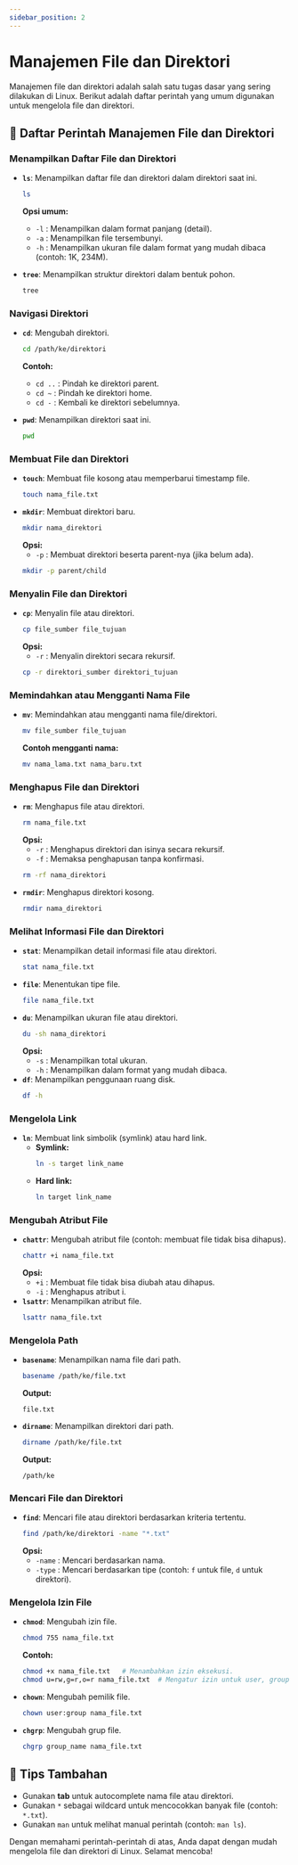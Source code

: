 ```yaml
---
sidebar_position: 2
---
```


# Manajemen File dan Direktori

Manajemen file dan direktori adalah salah satu tugas dasar yang sering dilakukan di Linux. Berikut adalah daftar perintah yang umum digunakan untuk mengelola file dan direktori.

## 📂 Daftar Perintah Manajemen File dan Direktori

### **Menampilkan Daftar File dan Direktori**
- **`ls`**: Menampilkan daftar file dan direktori dalam direktori saat ini.
  ```bash
  ls
  ```
  **Opsi umum:**
  - `-l` : Menampilkan dalam format panjang (detail).
  - `-a` : Menampilkan file tersembunyi.
  - `-h` : Menampilkan ukuran file dalam format yang mudah dibaca (contoh: 1K, 234M).
  
- **`tree`**: Menampilkan struktur direktori dalam bentuk pohon.
  ```bash
  tree
  ```

### **Navigasi Direktori**
- **`cd`**: Mengubah direktori.
  ```bash
  cd /path/ke/direktori
  ```
  **Contoh:**
  - `cd ..` : Pindah ke direktori parent.
  - `cd ~` : Pindah ke direktori home.
  - `cd -` : Kembali ke direktori sebelumnya.

- **`pwd`**: Menampilkan direktori saat ini.
  ```bash
  pwd
  ```

### **Membuat File dan Direktori**
- **`touch`**: Membuat file kosong atau memperbarui timestamp file.
  ```bash
  touch nama_file.txt
  ```
- **`mkdir`**: Membuat direktori baru.
  ```bash
  mkdir nama_direktori
  ```
  **Opsi:**
  - `-p` : Membuat direktori beserta parent-nya (jika belum ada).
  ```bash
  mkdir -p parent/child
  ```

### **Menyalin File dan Direktori**
- **`cp`**: Menyalin file atau direktori.
  ```bash
  cp file_sumber file_tujuan
  ```
  **Opsi:**
  - `-r` : Menyalin direktori secara rekursif.
  ```bash
  cp -r direktori_sumber direktori_tujuan
  ```

### **Memindahkan atau Mengganti Nama File**
- **`mv`**: Memindahkan atau mengganti nama file/direktori.
  ```bash
  mv file_sumber file_tujuan
  ```
  **Contoh mengganti nama:**
  ```bash
  mv nama_lama.txt nama_baru.txt
  ```

### **Menghapus File dan Direktori**
- **`rm`**: Menghapus file atau direktori.
  ```bash
  rm nama_file.txt
  ```
  **Opsi:**
  - `-r` : Menghapus direktori dan isinya secara rekursif.
  - `-f` : Memaksa penghapusan tanpa konfirmasi.
  ```bash
  rm -rf nama_direktori
  ```
- **`rmdir`**: Menghapus direktori kosong.
  ```bash
  rmdir nama_direktori
  ```

### **Melihat Informasi File dan Direktori**
- **`stat`**: Menampilkan detail informasi file atau direktori.
  ```bash
  stat nama_file.txt
  ```
- **`file`**: Menentukan tipe file.
  ```bash
  file nama_file.txt
  ```
- **`du`**: Menampilkan ukuran file atau direktori.
  ```bash
  du -sh nama_direktori
  ```
  **Opsi:**
  - `-s` : Menampilkan total ukuran.
  - `-h` : Menampilkan dalam format yang mudah dibaca.
- **`df`**: Menampilkan penggunaan ruang disk.
  ```bash
  df -h
  ```

### **Mengelola Link**
- **`ln`**: Membuat link simbolik (symlink) atau hard link.
  - **Symlink:**
    ```bash
    ln -s target link_name
    ```
  - **Hard link:**
    ```bash
    ln target link_name
    ```

### **Mengubah Atribut File**
- **`chattr`**: Mengubah atribut file (contoh: membuat file tidak bisa dihapus).
  ```bash
  chattr +i nama_file.txt
  ```
  **Opsi:**
  - `+i` : Membuat file tidak bisa diubah atau dihapus.
  - `-i` : Menghapus atribut i.
- **`lsattr`**: Menampilkan atribut file.
  ```bash
  lsattr nama_file.txt
  ```

### **Mengelola Path**
- **`basename`**: Menampilkan nama file dari path.
  ```bash
  basename /path/ke/file.txt
  ```
  **Output:**
  ```
  file.txt
  ```
- **`dirname`**: Menampilkan direktori dari path.
  ```bash
  dirname /path/ke/file.txt
  ```
  **Output:**
  ```
  /path/ke
  ```

### **Mencari File dan Direktori**
- **`find`**: Mencari file atau direktori berdasarkan kriteria tertentu.
  ```bash
  find /path/ke/direktori -name "*.txt"
  ```
  **Opsi:**
  - `-name` : Mencari berdasarkan nama.
  - `-type` : Mencari berdasarkan tipe (contoh: `f` untuk file, `d` untuk direktori).

### **Mengelola Izin File**
- **`chmod`**: Mengubah izin file.
  ```bash
  chmod 755 nama_file.txt
  ```
  **Contoh:**
  ```bash
  chmod +x nama_file.txt   # Menambahkan izin eksekusi.
  chmod u=rw,g=r,o=r nama_file.txt  # Mengatur izin untuk user, group, dan others.
  ```
- **`chown`**: Mengubah pemilik file.
  ```bash
  chown user:group nama_file.txt
  ```
- **`chgrp`**: Mengubah grup file.
  ```bash
  chgrp group_name nama_file.txt
  ```

## 🎯 Tips Tambahan
- Gunakan **tab** untuk autocomplete nama file atau direktori.
- Gunakan `*` sebagai wildcard untuk mencocokkan banyak file (contoh: `*.txt`).
- Gunakan `man` untuk melihat manual perintah (contoh: `man ls`).

Dengan memahami perintah-perintah di atas, Anda dapat dengan mudah mengelola file dan direktori di Linux. Selamat mencoba!